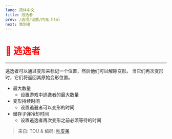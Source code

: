 ```yaml
---
lang: 简体中文
title: 逃逸者
prev: /选项/设置/内鬼.html
next: 策划者
---
```


# <font color="red">🏃 <b>逃逸者</b></font> <Badge text="Concealing" type="tip" vertical="middle"/>

***

逃逸者可以通过变形来标记一个位置，然后他们可以解除变形。 当它们再次变形时，它们将返回其原始变形位置。

- 最大数量
  - 设置游戏中逃逸者的最大数量
- 变形持续时间
  - 设置逃避者可以变形的时间
- 储存子弹冷却时间
  - 设置逃逸者再次变形之前必须等待的时间

> 来自: TOU & 编码: [咔皮呆](https://github.com/KARPED1EM)
